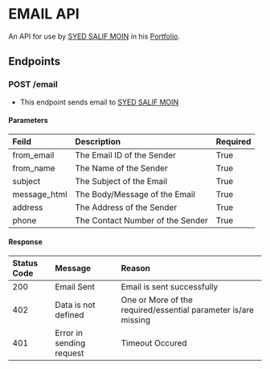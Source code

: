 # EMAIL API
An API for use by [SYED SALIF MOIN](https://github.com/salif-04) in his [Portfolio](https://salif-04.github.io/).

## Endpoints

### POST /email
- This endpoint sends email to [SYED SALIF MOIN](https://github.com/salif-04)

#### Parameters
| Feild        | Description                        | Required |
| :----------- | :--------------------------------- | :------- |
| from_email   | The Email ID of the Sender         | True     |
| from_name    | The Name of the Sender             | True     |
| subject      | The Subject of the Email           | True     |
| message_html | The Body/Message of the Email      | True     |
| address      | The Address of the Sender          | True     |
| phone        | The Contact Number of the Sender   | True     |

#### Response
| Status Code | Message                  | Reason                                                         |
| :--         | :----------------------- | :------------------------------------------------------------- |
| 200         | Email Sent               | Email is sent successfully                                     |
| 402         | Data is not defined      | One or More of the required/essential parameter is/are missing |
| 401         | Error in sending request | Timeout Occured                                                |